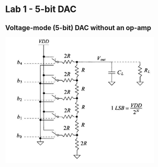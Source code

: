 # Lab 1 - 5-bit DAC

## Voltage-mode (5-bit) DAC without an op-amp
![image](Lab_1/images/5bit_DAC_schematic.png)
